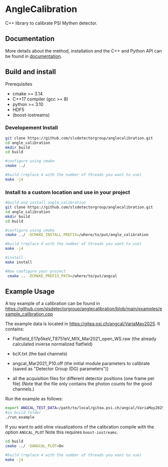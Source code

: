 # AngleCalibration
C++ library to calibrate PSI Mythen detector. 

## Documentation
More details about the method, installation and the C++ and Python API can be found in [documentation](https://slsdetectorgroup.github.io/anglecalibration/). 

## Build and install

Prerequisites
- cmake >= 3.14
- C++17 compiler (gcc >= 8)
- python >= 3.10
- HDF5
- (boost-iostreams) 

### Developement Install

```bash
git clone https://github.com/slsdetectorgroup/anglecalibration.git
cd angle_calibration 
mkdir build
cd build

#configure using cmake
cmake ../

#build (replace 4 with the number of threads you want to use)
make -j4 
```

### Install to a custom location and use in your project

```bash
#build and install angle_calibration 
git clone https://github.com/slsdetectorgroup/anglecalibration.git
cd angle_calibration
mkdir build
cd build

#configure using cmake
cmake ../ -DCMAKE_INSTALL_PREFIX=/where/to/put/angle_calibration

#build (replace 4 with the number of threads you want to use)
make -j4 

#install
make install

#Now configure your project
 cmake .. -DCMAKE_PREFIX_PATH=/where/to/put/angcal
```

## Example Usage

A toy example of a calibration can be found in https://github.com/slsdetectorgroup/anglecalibration/blob/main/examples/example_calibration.cpp 

The example data is located in https://gitea.psi.ch/angcal/VariaMay2025. It contains: 

- Flatfield_E17p5keV_T8751eV_MIX_Mar2021_open_WS.raw (the already calculated inverse normalized flatfield)

- bcX.txt (the bad channels)

- angcal_Mar2021_P10.off (the initial module parameters to calibrate (saved as "Detector Group (DG) parameters"))

- all the acquisition files for different detector positions (one frame per file) (Note that the file only contains the photon counts for the good channels.)

Run the example as follows: 

```bash 
export ANGCAL_TEST_DATA=/path/to/local/gitea.psi.ch/angcal/VariaMay2025 
#in build folder
./run_example

```

If you want to add oline visualizations of the calibration compile with the option `ANGCAL_PLOT`
Note this requires `boost-iostreams`. 

```bash 
cd build
cmake ../ -DANGCAL_PLOT=On

#build (replace 4 with the number of threads you want to use)
make -j4
```



